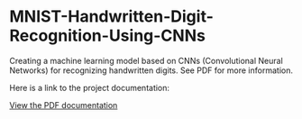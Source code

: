 # MNIST-Handwritten-Digit-Recognition-Using-CNNs
Creating a machine learning model based on CNNs (Convolutional Neural Networks) for recognizing handwritten digits. See PDF for more information.

Here is a link to the project documentation:

[View the PDF documentation](docs/example.pdf)
